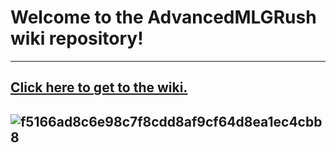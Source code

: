 <h1>Welcome to the AdvancedMLGRush wiki repository!</h1>

*** 

<h2><a href="https://github.com/SkillC0de/AdvancedMLGRush-Wiki/wiki">Click here to get to the wiki.</a><h2>
  
  ![f5166ad8c6e98c7f8cdd8af9cf64d8ea1ec4cbb8](https://user-images.githubusercontent.com/68539499/124505567-162b4980-ddca-11eb-8b9e-2ee247954978.png)

